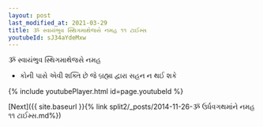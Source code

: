 ```yaml
---
layout: post
last_modified_at: 2021-03-29
title: ૐ સ્વાયંભુવ સ્થિગમાથેજસે નમહ ૧૧ ટાઈમ્સ
youtubeId: sJ34aYdeMxw
---
```

 
 
 ૐ સ્વાયંભુવ સ્થિગમાથેજસે નમહ  
 
 -  કોની પાસે એવી શક્તિ છે જે બ્રહ્મા દ્વારા સહન ન થઈ શકે 
 
  
 
  
 
 
 
 
 
 


{% include youtubePlayer.html id=page.youtubeId %}
 
[Next]({{ site.baseurl }}{% link  split2/_posts/2014-11-26-ૐ ઉર્ધવગથમાંને નમહ ૧૧ ટાઈમ્સ.md%})
 
